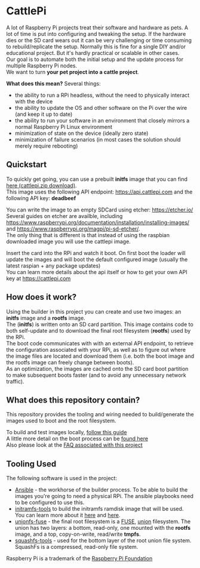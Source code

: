 # CattlePi
A lot of Raspberry Pi projects treat their software and hardware as pets. A lot of time is put into configuring and tweaking the setup. If the hardware dies or the SD card wears out it can be very challenging or time consuming to rebuild/replicate the setup. Normally this is fine for a single DIY and/or educational project. But it's hardly practical or scalable in other cases.  
Our goal is to automate both the initial setup and the update process for multiple Raspberry Pi nodes.  
We want to turn **your pet project into a cattle project**.  

**What does this mean?** Several things:  
 * the ability to run a RPi headless, without the need to physically interact with the device 
 * the ability to update the OS and other software on the Pi over the wire (and keep it up to date)
 * the ability to run your software in an environment that closely mirrors a normal Raspberry Pi Linux environment
 * minimization of state on the device (ideally zero state)
 * minimization of failure scenarios (in most cases the solution should merely require rebooting)

## Quickstart
To quickly get going, you can use a prebuilt **initfs** image that you can find [here (cattlepi.zip download)](https://api.cattlepi.com/images/global/raspbian-lite/2018-06-29/bootstrap/cattlepi.zip?apiKey=deadbeef).  
This image uses the following API endpoint: https://api.cattlepi.com and the following API key: **deadbeef**   

You can write the image to an empty SDCard using etcher: https://etcher.io/    
Several guides on etcher are availble, including https://www.raspberrypi.org/documentation/installation/installing-images/ and https://www.raspberrypi.org/magpi/pi-sd-etcher/.  
The only thing that is different is that instead of using the raspbian downloaded image you will use the cattlepi image.

Insert the card into the RPi and watch it boot. On first boot the loader will update the images and will boot the default configured image (usually the latest raspian + any package updates)   
You can learn more details about the api itself or how to get your own API key at https://cattlepi.com

## How does it work?
Using the builder in this project you can create and use two images: an **initfs** image and a **rootfs** image.  
The (**initfs**) is written onto an SD card partition. This image contains code to both self-update and to download the final root filesystem (**rootfs**) used by the RPi.  
The boot code communicates with with an external API endpoint, to retrieve the configuration associated with your RPi, as well as to figure out where the image files are located and download them (i.e. both the boot image and the rootfs image can freely change between boots).  
As an optimization, the images are cached onto the SD card boot partition to make subsequent boots faster (and to avoid any unnecessary network traffic).

## What does this repository contain?
This repository provides the tooling and wiring needed to build/generate the images used to boot and the root filesystem.  

To build and test images locally, [follow this guide](https://github.com/cattlepi/cattlepi/blob/master/doc/BUILDING.md)   
A little more detail on the boot process can be [found here](https://cattlepi.com/flow/)  
Also please look at the [FAQ associated with this project](https://github.com/cattlepi/cattlepi/blob/master/doc/FAQ.md)

## Tooling Used
The following software is used in the project: 
 * [Ansible](https://docs.ansible.com/ansible/latest/index.html) - the workhorse of the builder process. To be able to build the images you're going to need a physical RPi. The ansible playbooks need to be configured to use this.
 * [initramfs-tools](https://manpages.debian.org/jessie/initramfs-tools/initramfs-tools.8.en.html) to build the initramfs ramdisk image that will be used. You can learn more about it [here](https://www.kernel.org/doc/Documentation/early-userspace/README) and [here](https://archive.is/20130104033427/http://www.linuxfordevices.com/c/a/Linux-For-Devices-Articles/Introducing-initramfs-a-new-model-for-initial-RAM-disks/).
 * [unionfs-fuse](http://manpages.ubuntu.com/manpages/trusty/man8/unionfs-fuse.8.html) - the final root filesystem is a [FUSE](https://en.wikipedia.org/wiki/Filesystem_in_Userspace), [union](https://en.wikipedia.org/wiki/UnionFS) filesystem. The union has two layers: a bottom, read-only, one mounted with the **rootfs** image, and a top, copy-on-write, read/write **tmpfs**.
 * [squashfs-tools](http://tldp.org/HOWTO/SquashFS-HOWTO/index.html) - used for the bottom layer of the root union file system. SquashFs is a compressed, read-only file system. 


Raspberry Pi is a trademark of the [Raspberry Pi Foundation](https://www.raspberrypi.org/)
 
